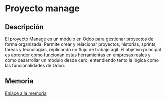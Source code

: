 # Proyecto manage

## Descripción
El proyecto Manage es un módulo en Odoo para gestionar proyectos de forma organizada. Permite crear y relacionar proyectos, historias, sprints, tareas y tecnologías, replicando un flujo de trabajo ágil. El objetivo principal es aprender cómo funcionan estas herramientas en empresas reales y cómo desarrollar un módulo desde cero, entendiendo tanto la lógica como las funcionalidades de Odoo.

## Memoria
<a href=""> Enlace a la memoria </a>
